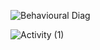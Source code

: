 ![Behavioural Diag](https://user-images.githubusercontent.com/92630239/142772551-83444c8b-897a-4d1e-847c-293709327313.png)


![Activity (1)](https://user-images.githubusercontent.com/92630239/142776516-14c0d3ee-1e82-4763-a6bf-8bc2e4613575.png)

